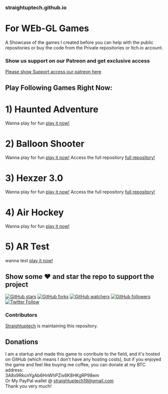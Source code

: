 ### straightuptech.github.io
# For WEb-GL Games

A Showcase of the games I created before you can help with the public repositories or buy the code from the 
Private repositories or Itch.io account.

### Show us support on our Patreon and get exclusive access
[Please show Support access our patreon here](https://www.patreon.com/thestraighuptech)


## Play Following Games Right Now:

# 1) Haunted Adventure
Wanna play for fun [play it now!](https://straightuptech.github.io/HauntedTest/)

# 2) Balloon Shooter
Wanna play for fun [play it now!](https://straightuptech.github.io/Balloon%20Shooter/)
Access the full repository [full repository!](https://github.com/straight-up-technologies/Bow-Shooter-Game)

# 3) Hexzer 3.0
Wanna play for fun [play it now!](https://straightuptech.github.io/Hexzer3.0/)
Access the full repository [full repository!](https://github.com/straight-up-technologies/Hexzer_Unity)

# 4) Air Hockey
Wanna play for fun [play it now!](https://straightuptech.github.io/AirHockey/)

# 5) AR Test
wanna test [play it now!](https://straightuptech.github.io/ArTestWeb/)


## Show some :heart: and star the repo to support the project

[![GitHub stars](https://img.shields.io/github/stars/straightuptech/straightuptech.github.io.svg?style=social&label=Star)](https://github.com/straightuptech/straightuptech.github.io/)
[![GitHub forks](https://img.shields.io/github/forks/straightuptech/straightuptech.github.io.svg?style=social&label=Fork)](https://github.com/straightuptech/straightuptech.github.io/fork) 
[![GitHub watchers](https://img.shields.io/github/watchers/straightuptech/straightuptech.github.io.svg?style=social&label=Watch)](https://github.com/straightuptech/straightuptech.github.io/)
[![GitHub followers](https://img.shields.io/github/followers/straightuptech.svg?style=social&label=Follow)](https://github.com/straightuptech/straightuptech.github.io/)  
[![Twitter Follow](https://img.shields.io/twitter/follow/Straightuptech7.svg?style=social)](https://twitter.com/Straightuptech7)

### Contributors

[Straightuptech](https://github.com/straightuptech/)  is maintaining this repository.




## Donations
I am a startup and made this game to conribute to the field, and it's hosted on GitHub (which means I don't have any hosting costs), 
but if you enjoyed the game and feel like buying me coffee, you can donate at my BTC address: 
<br>
3A8x9RkcnYgAb6HnWhPZix6K8HKgRP98em
<br>
Or My PayPal wallet @ straightuptech19@gmail.com
<br>
Thank you very much!
